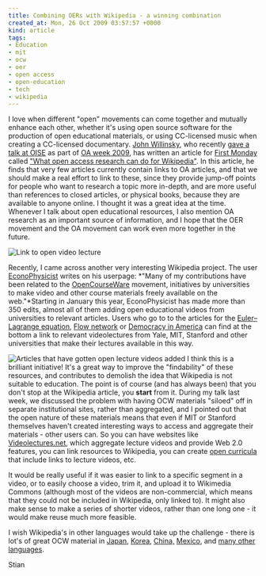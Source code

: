 ```yaml
---
title: Combining OERs with Wikipedia - a winning combination
created_at: Mon, 26 Oct 2009 03:57:57 +0000
kind: article
tags:
- Education
- mit
- ocw
- oer
- open access
- open-education
- tech
- wikipedia
---
```


I love when different "open" movements can come together and mutually
enhance each other, whether it's using open source software for the
production of open educational materials, or using CC-licensed music
when creating a CC-licensed documentary. [John
Willinsky](http://ed.stanford.edu/suse/faculty/displayRecord.php?suid=willinsk),
who recently [gave a talk at
OISE](http://www.oise.utoronto.ca/librarynews/?p=20) as part of [OA week
2009](http://openaccessweek.org), has written an article for [First
Monday](http://firstmonday.org) called ["What open access research can
do for
Wikipedia"](http://firstmonday.org/htbin/cgiwrap/bin/ojs/index.php/fm/article/view/1624/1539).
In this article, he finds that very few articles currently contain links
to OA articles, and that we should make a real effort to link to these,
since they provide jump-off points for people who want to research a
topic more in-depth, and are more useful than references to closed
articles, or physical books, because they are available to anyone
online. I thought it was a great idea at the time. Whenever I talk about
open educational resources, I also mention OA research as an important
source of information, and I hope that the OER movement and the OA
movement can work even more together in the future.

![Link to open video
lecture](http://reganmian.net/blog/wp-content/uploads/2009/10/Screen-shot-2009-10-25-at-11.51.26-PM-300x48.png "Link to open video lecture")

Recently, I came across another very interesting Wikipedia project. The
user [EconoPhysicist](http://en.wikipedia.org/wiki/User:EconoPhysicist)
writes on his userpage: *"Many of my contributions have been related to
the
[OpenCourseWare](http://en.wikipedia.org/wiki/OpenCourseWare "OpenCourseWare")
movement, initiatives by universities to make video and other course
materials freely available on the web."*Starting in January this year,
EconoPhysicist has made more than 350 edits, almost all of them adding
open educational videos from universities to relevant articles. Users
who go to to the articles for the [Euler–Lagrange
equation](http://en.wikipedia.org/wiki/Euler%E2%80%93Lagrange_equation),
[Flow network](http://en.wikipedia.org/wiki/Flow_network) or [Democracy
in America](http://en.wikipedia.org/wiki/Democracy_in_America) can find
at the bottom a link to relevant videolectures from Yale, MIT, Stanford
and other universities that make their lectures available in this way.

![Articles that have gotten open lecture videos
added](http://reganmian.net/blog/wp-content/uploads/2009/10/Screen-shot-2009-10-25-at-11.52.31-PM.png "Articles that have gotten open lecture videos added")
I think this is a brilliant initiative! It's a great way to improve the
"findability" of these resources, and contributes to demolish the idea
that Wikipedia is not suitable to education. The point is of course (and
has always been) that you don't stop at the Wikipedia article, you
**start** from it. During my talk last week, we discussed the problem
with having OCW materials "siloed" off in separate institutional sites,
rather than aggregated, and I pointed out that the open nature of these
materials means that even if MIT or Stanford themselves haven't created
interesting ways to access and aggregate their materials - other users
can. So you can have websites like
[Videolectures.net](http://videolectures.net/), which aggregate lecture
videos and provide Web 2.0 features, you can link resources to
Wikipedia, you can create [open
curricula](http://p2pu.org/Afforestation-Syllabus) that include links to
lecture videos, etc.

It would be really useful if it was easier to link to a specific segment
in a video, or to easily choose a video, trim it, and upload it to
Wikimedia Commons (although most of the videos are non-commercial, which
means that they could not be included in Wikipedia, only linked to). It
might also make sense to make a series of shorter videos, rather than
one long one - it would make reuse much more feasible.

I wish Wikipedia's in other languages would take up the challenge -
there is lot's of great OCW material in [Japan](http://www.jocw.jp/),
[Korea](http://www.kocw.net/home/en/index.do),
[China,](http://openedconference.org/archives/511)
[Mexico](http://ocw.itesm.mx/index.php?lang=us), and [many other
languages](http://www.ocwconsortium.org/use/use-dynamic.html).

Stian
